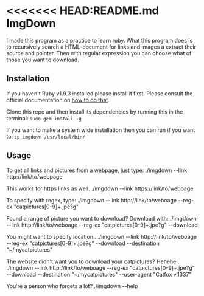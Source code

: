<<<<<<< HEAD:README.md
ImgDown
=======

I made this program as a practice to learn ruby. What this program does is to
recursively search a HTML-document for links and images a extract their source
and pointer. Then with regular expression you can choose what of those you want
to download.

Installation
------------
If you haven't Ruby v1.9.3 installed please install it first. Please consult
the official documentation on 
[how to do that](https://www.ruby-lang.org/en/documentation/installation/).

Clone this repo and then install its dependencies by running this in the
terminal:
`sudo gem install -g`

If you want to make a system wide installation then you can run if you want to:
`cp imgdown /usr/local/bin/`

Usage
-----

To get all links and pictures from a webpage, just type:
./imgdown --link http://link/to/webpage

This works for https links as well.
./imgdown --link https://link/to/webpage

To specify with regex, type:
./imgdown --link http://link/to/weboage --reg-ex "catpictures[0-9]+\.jpe?g"

Found a range of picture you want to download? Download with:
./imgdown --link http://link/to/weboage --reg-ex "catpictures[0-9]+\.jpe?g" --download

You might want to specify location.. 
./imgdown --link http://link/to/weboage --reg-ex "catpictures[0-9]+\.jpe?g" --download --destination "~/mycatpictures"

The website didn't want you to download your catpictures? Hehehe..
./imgdown --link http://link/to/weboage --reg-ex "catpictures[0-9]+\.jpe?g" --download --destination "~/mycatpictures" --user-agent "Catfox v.1337"

You're a person who forgets a lot?
./imgdown --help

